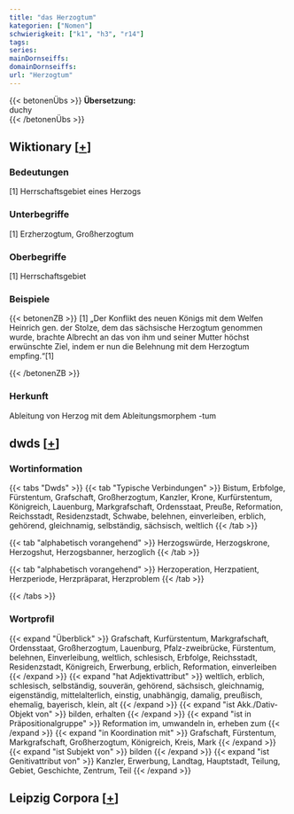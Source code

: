 ```yaml
---
title: "das Herzogtum"
kategorien: ["Nomen"]
schwierigkeit: ["k1", "h3", "r14"]
tags:
series:
mainDornseiffs:
domainDornseiffs:
url: "Herzogtum"
---
```


{{< betonenÜbs >}}
**Übersetzung:**  
duchy  
{{< /betonenÜbs >}}

## Wiktionary [[+](https://de.wiktionary.org/wiki/Herzogtum)]

### Bedeutungen
[1] Herrschaftsgebiet eines Herzogs  

### Unterbegriffe
[1] Erzherzogtum, Großherzogtum  

### Oberbegriffe
[1] Herrschaftsgebiet  

### Beispiele
{{< betonenZB >}}
[1] „Der Konflikt des neuen Königs mit dem Welfen Heinrich gen. der Stolze, dem das sächsische Herzogtum genommen wurde, brachte Albrecht an das von ihm und seiner Mutter höchst erwünschte Ziel, indem er nun die Belehnung mit dem Herzogtum empfing.“[1]  

{{< /betonenZB >}}
### Herkunft
Ableitung von Herzog mit dem Ableitungsmorphem -tum  



## dwds [[+](https://www.dwds.de/wb/Herzogtum)]

### Wortinformation
{{< tabs "Dwds" >}}
{{< tab "Typische Verbindungen" >}}
Bistum, Erbfolge, Fürstentum, Grafschaft, Großherzogtum, Kanzler, Krone, Kurfürstentum, Königreich, Lauenburg, Markgrafschaft, Ordensstaat, Preuße, Reformation, Reichsstadt, Residenzstadt, Schwabe, belehnen, einverleiben, erblich, gehörend, gleichnamig, selbständig, sächsisch, weltlich
{{< /tab >}}

{{< tab "alphabetisch vorangehend" >}}
Herzogswürde, Herzogskrone, Herzogshut, Herzogsbanner, herzoglich
{{< /tab >}}

{{< tab "alphabetisch vorangehend" >}}
Herzoperation, Herzpatient, Herzperiode, Herzpräparat, Herzproblem
{{< /tab >}}

{{< /tabs >}}

### Wortprofil
{{< expand "Überblick" >}} Grafschaft, Kurfürstentum, Markgrafschaft, Ordensstaat, Großherzogtum, Lauenburg, Pfalz-zweibrücke, Fürstentum, belehnen, Einverleibung, weltlich, schlesisch, Erbfolge, Reichsstadt, Residenzstadt, Königreich, Erwerbung, erblich, Reformation, einverleiben {{< /expand >}}
{{< expand "hat Adjektivattribut" >}} weltlich, erblich, schlesisch, selbständig, souverän, gehörend, sächsisch, gleichnamig, eigenständig, mittelalterlich, einstig, unabhängig, damalig, preußisch, ehemalig, bayerisch, klein, alt {{< /expand >}}
{{< expand "ist Akk./Dativ-Objekt von" >}} bilden, erhalten {{< /expand >}}
{{< expand "ist in Präpositionalgruppe" >}} Reformation im, umwandeln in, erheben zum {{< /expand >}}
{{< expand "in Koordination mit" >}} Grafschaft, Fürstentum, Markgrafschaft, Großherzogtum, Königreich, Kreis, Mark {{< /expand >}}
{{< expand "ist Subjekt von" >}} bilden {{< /expand >}}
{{< expand "ist Genitivattribut von" >}} Kanzler, Erwerbung, Landtag, Hauptstadt, Teilung, Gebiet, Geschichte, Zentrum, Teil {{< /expand >}}

## Leipzig Corpora [[+](https://corpora.uni-leipzig.de/en/res?word=Herzogtum&corpusId=deu_newscrawl-public_2018)]

